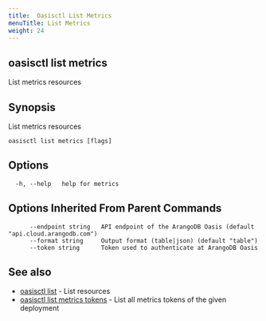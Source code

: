 ```yaml
---
title:  Oasisctl List Metrics
menuTitle: List Metrics
weight: 24
---
```

## oasisctl list metrics

List metrics resources

## Synopsis
List metrics resources

```
oasisctl list metrics [flags]
```

## Options
```
  -h, --help   help for metrics
```

## Options Inherited From Parent Commands
```
      --endpoint string   API endpoint of the ArangoDB Oasis (default "api.cloud.arangodb.com")
      --format string     Output format (table|json) (default "table")
      --token string      Token used to authenticate at ArangoDB Oasis
```

## See also
* [oasisctl list](_index.md)	 - List resources
* [oasisctl list metrics tokens](list-metrics-tokens.md)	 - List all metrics tokens of the given deployment

